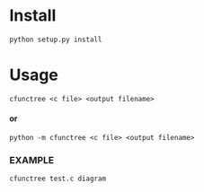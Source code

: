 # Install
`python setup.py install`
# Usage
`cfunctree <c file> <output filename>`
#### or
`python -m cfunctree <c file> <output filename>`
### EXAMPLE
`cfunctree test.c diagram`

